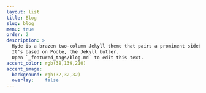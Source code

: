 ```yaml
---
layout: list
title: Blog
slug: blog
menu: true
order: 2
description: >
  Hyde is a brazen two-column Jekyll theme that pairs a prominent sidebar with uncomplicated content.
  It’s based on Poole, the Jekyll butler.
  Open `_featured_tags/blog.md` to edit this text.
accent_color: rgb(38,139,210)
accent_image:
  background: rgb(32,32,32)
  overlay:    false
---
```

